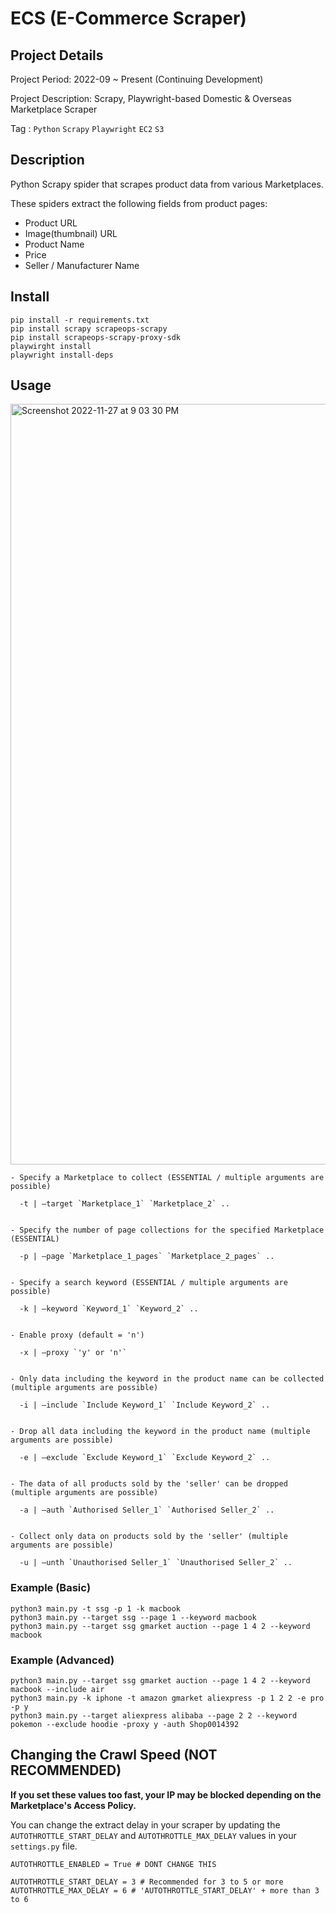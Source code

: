# ECS (E-Commerce Scraper)

## Project Details

Project Period: 2022-09 ~ Present (Continuing Development)

Project Description: Scrapy, Playwright-based Domestic & Overseas Marketplace Scraper

Tag : `Python` `Scrapy` `Playwright` `EC2` `S3`

## Description
Python Scrapy spider that scrapes product data from various Marketplaces.

These spiders extract the following fields from product pages:

- Product URL
- Image(thumbnail) URL 
- Product Name
- Price
- Seller / Manufacturer Name

## Install
```
pip install -r requirements.txt
pip install scrapy scrapeops-scrapy
pip install scrapeops-scrapy-proxy-sdk
playwirght install
playwright install-deps
```


## Usage

<img width="1217" alt="Screenshot 2022-11-27 at 9 03 30 PM" src="https://user-images.githubusercontent.com/24248797/204138676-63635c3a-48cc-4b71-89b1-8bf116ee80e6.png">

```
- Specify a Marketplace to collect (ESSENTIAL / multiple arguments are possible)

  -t | —target `Marketplace_1` `Marketplace_2` ..
  

- Specify the number of page collections for the specified Marketplace (ESSENTIAL)

  -p | —page `Marketplace_1_pages` `Marketplace_2_pages` ..
  

- Specify a search keyword (ESSENTIAL / multiple arguments are possible)

  -k | —keyword `Keyword_1` `Keyword_2` ..
  

- Enable proxy (default = 'n')

  -x | —proxy `'y' or 'n'`


- Only data including the keyword in the product name can be collected (multiple arguments are possible)

  -i | —include `Include Keyword_1` `Include Keyword_2` ..


- Drop all data including the keyword in the product name (multiple arguments are possible)

  -e | —exclude `Exclude Keyword_1` `Exclude Keyword_2` ..


- The data of all products sold by the 'seller' can be dropped (multiple arguments are possible)

  -a | —auth `Authorised Seller_1` `Authorised Seller_2` ..


- Collect only data on products sold by the 'seller' (multiple arguments are possible)

  -u | —unth `Unauthorised Seller_1` `Unauthorised Seller_2` ..
```

### Example (Basic)
```
python3 main.py -t ssg -p 1 -k macbook
python3 main.py --target ssg --page 1 --keyword macbook
python3 main.py --target ssg gmarket auction --page 1 4 2 --keyword macbook
```

### Example (Advanced)
```
python3 main.py --target ssg gmarket auction --page 1 4 2 --keyword macbook --include air
python3 main.py -k iphone -t amazon gmarket aliexpress -p 1 2 2 -e pro -p y
python3 main.py --target aliexpress alibaba --page 2 2 --keyword pokemon --exclude hoodie -proxy y -auth Shop0014392 
```

## Changing the Crawl Speed (NOT RECOMMENDED)
**If you set these values too fast, your IP may be blocked depending on the Marketplace's Access Policy.**

You can change the extract delay in your scraper by updating the `AUTOTHROTTLE_START_DELAY` and `AUTOTHROTTLE_MAX_DELAY` values in your `settings.py` file.
```
AUTOTHROTTLE_ENABLED = True # DONT CHANGE THIS

AUTOTHROTTLE_START_DELAY = 3 # Recommended for 3 to 5 or more
AUTOTHROTTLE_MAX_DELAY = 6 # 'AUTOTHROTTLE_START_DELAY' + more than 3 to 6
```
